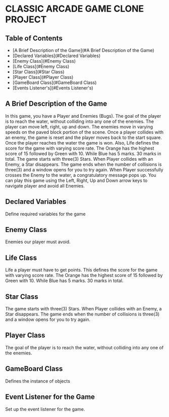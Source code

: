 # CLASSIC ARCADE GAME CLONE PROJECT

## Table of Contents

* [A Brief Description of the Game](#A Brief Description of the Game)
* [Declared Variables](#Declared Variables)
* [Enemy Class](#Enemy Class)
* [Life Class](#Enemy Class)
* [Star Class](#Star Class)
* [Player Class](#Player Class)
* [GameBoard Class](#GameBoard Class)
* [Events Listener's](#Events Listener's)


## A Brief Description of the Game

In this game, you have a Player and Enemies (Bugs). The goal of the player is to reach the water, without colliding into any one of the enemies. The player can move left, right, up and down. The enemies move in varying speeds on the paved block portion of the scene. Once a player collides with an enemy, the game is reset and the player moves back to the start square. Once the player reaches the water the game is won.
Also, Life defines the score for the game with varying score rate. The Orange has the highest score of 15 followed by Green with 10. While Blue has 5 marks. 30 marks in total.
The game starts with three(3) Stars. When Player collides with an Enemy, a Star disappears. The game ends when the number of collisions is three(3) and a window opens for you to try again.
When Player successfully crosses the Enemy to the water, a congratulatory message pops up. 
You can play this game using the Left, Right, Up and Down arrow keys to navigate player and avoid all Enemies.

## Declared Variables
Define required variables for the game

## Enemy Class
Enemies our player must avoid.

## Life Class
Life a player must have to get points.
This defines the score for the game with varying score rate. The Orange has the highest score of 15 followed by Green with 10. While Blue has 5 marks. 30 marks in total.

## Star Class
The game starts with three(3) Stars. When Player collides with an Enemy, a Star disappears. The game ends when the number of collisions is three(3) and a window opens for you to try again.

## Player Class
The goal of the player is to reach the water, without colliding into any one of the enemies.

## GameBoard Class
Defines the instance of objects

## Event Listener for the Game
Set up the event listener for the game. 



